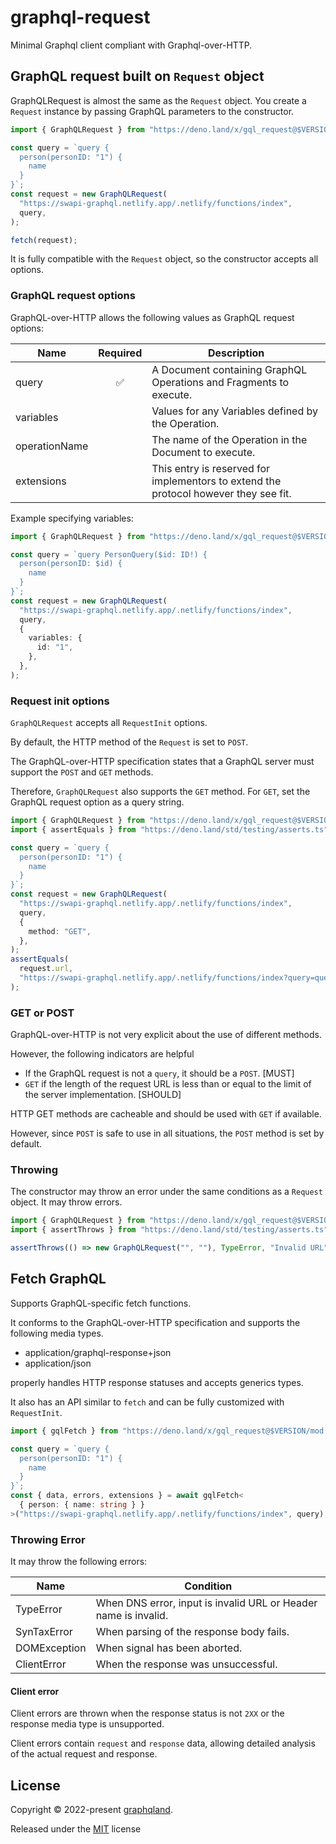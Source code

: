 # graphql-request

Minimal Graphql client compliant with Graphql-over-HTTP.

## GraphQL request built on `Request` object

GraphQLRequest is almost the same as the `Request` object. You create a
`Request` instance by passing GraphQL parameters to the constructor.

```ts
import { GraphQLRequest } from "https://deno.land/x/gql_request@$VERSION/mod.ts";

const query = `query {
  person(personID: "1") {
    name
  }
}`;
const request = new GraphQLRequest(
  "https://swapi-graphql.netlify.app/.netlify/functions/index",
  query,
);

fetch(request);
```

It is fully compatible with the `Request` object, so the constructor accepts all
options.

### GraphQL request options

GraphQL-over-HTTP allows the following values as GraphQL request options:

| Name          |      Required      | Description                                                                          |
| ------------- | :----------------: | ------------------------------------------------------------------------------------ |
| query         | :white_check_mark: | A Document containing GraphQL Operations and Fragments to execute.                   |
| variables     |                    | Values for any Variables defined by the Operation.                                   |
| operationName |                    | The name of the Operation in the Document to execute.                                |
| extensions    |                    | This entry is reserved for implementors to extend the protocol however they see fit. |

Example specifying variables:

```ts
import { GraphQLRequest } from "https://deno.land/x/gql_request@$VERSION/mod.ts";

const query = `query PersonQuery($id: ID!) {
  person(personID: $id) {
    name
  }
}`;
const request = new GraphQLRequest(
  "https://swapi-graphql.netlify.app/.netlify/functions/index",
  query,
  {
    variables: {
      id: "1",
    },
  },
);
```

### Request init options

`GraphQLRequest` accepts all `RequestInit` options.

By default, the HTTP method of the `Request` is set to `POST`.

The GraphQL-over-HTTP specification states that a GraphQL server must support
the `POST` and `GET` methods.

Therefore, `GraphQLRequest` also supports the `GET` method. For `GET`, set the
GraphQL request option as a query string.

```ts
import { GraphQLRequest } from "https://deno.land/x/gql_request@$VERSION/mod.ts";
import { assertEquals } from "https://deno.land/std/testing/asserts.ts";

const query = `query {
  person(personID: "1") {
    name
  }
}`;
const request = new GraphQLRequest(
  "https://swapi-graphql.netlify.app/.netlify/functions/index",
  query,
  {
    method: "GET",
  },
);
assertEquals(
  request.url,
  "https://swapi-graphql.netlify.app/.netlify/functions/index?query=query...",
);
```

### GET or POST

GraphQL-over-HTTP is not very explicit about the use of different methods.

However, the following indicators are helpful

- If the GraphQL request is not a `query`, it should be a `POST`. [MUST]
- `GET` if the length of the request URL is less than or equal to the limit of
  the server implementation. [SHOULD]

HTTP GET methods are cacheable and should be used with `GET` if available.

However, since `POST` is safe to use in all situations, the `POST` method is set
by default.

### Throwing

The constructor may throw an error under the same conditions as a `Request`
object. It may throw errors.

```ts
import { GraphQLRequest } from "https://deno.land/x/gql_request@$VERSION/mod.ts";
import { assertThrows } from "https://deno.land/std/testing/asserts.ts";

assertThrows(() => new GraphQLRequest("", ""), TypeError, "Invalid URL");
```

## Fetch GraphQL

Supports GraphQL-specific fetch functions.

It conforms to the GraphQL-over-HTTP specification and supports the following
media types.

- application/graphql-response+json
- application/json

properly handles HTTP response statuses and accepts generics types.

It also has an API similar to `fetch` and can be fully customized with
`RequestInit`.

```ts
import { gqlFetch } from "https://deno.land/x/gql_request@$VERSION/mod.ts";

const query = `query {
  person(personID: "1") {
    name
  }
}`;
const { data, errors, extensions } = await gqlFetch<
  { person: { name: string } }
>("https://swapi-graphql.netlify.app/.netlify/functions/index", query);
```

### Throwing Error

It may throw the following errors:

| Name         | Condition                                                       |
| ------------ | --------------------------------------------------------------- |
| TypeError    | When DNS error, input is invalid URL or Header name is invalid. |
| SynTaxError  | When parsing of the response body fails.                        |
| DOMException | When signal has been aborted.                                   |
| ClientError  | When the response was unsuccessful.                             |

#### Client error

Client errors are thrown when the response status is not `2XX` or the response
media type is unsupported.

Client errors contain `request` and `response` data, allowing detailed analysis
of the actual request and response.

## License

Copyright © 2022-present [graphqland](https://github.com/graphqland).

Released under the [MIT](./LICENSE) license
